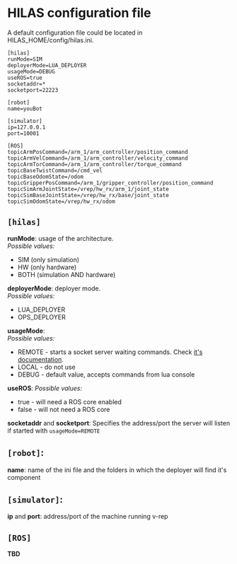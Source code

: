 HILAS configuration file
===

A default configuration file could be located in HILAS_HOME/config/hilas.ini.


	[hilas]
	runMode=SIM
	deployerMode=LUA_DEPLOYER
	usageMode=DEBUG
	useROS=true
	socketaddr=*
	socketport=22223

	[robot]
	name=youBot

	[simulator]
	ip=127.0.0.1
	port=10001

	[ROS]
	topicArmPosCommand=/arm_1/arm_controller/position_command
	topicArmVelCommand=/arm_1/arm_controller/velocity_command
	topicArmTorCommand=/arm_1/arm_controller/torque_command
	topicBaseTwistCommand=/cmd_vel
	topicBaseOdomState=/odom
	topicGripperPosCommand=/arm_1/gripper_controller/position_command
	topicSimArmJointState=/vrep/hw_rx/arm_1/joint_state
	topicSimBaseJointState=/vrep/hw_rx/base/joint_state
	topicSimOdomState=/vrep/hw_rx/odom

`[hilas]`
---

**runMode**: usage of the architecture.  
*Possible values:*
* SIM (only simulation)
* HW (only hardware)
* BOTH (simulation AND hardware)

**deployerMode**: deployer mode.  
*Possible values:*
* LUA_DEPLOYER
* OPS_DEPLOYER

**usageMode**:   
*Possible values:* 
* REMOTE - starts a socket server waiting commands. Check [it's documentation](remote-socket.html).
* LOCAL - do not use
* DEBUG - default value, accepts commands from lua console

**useROS**:
*Possible values:*
* true - will need a ROS core enabled 
* false - will not need a ROS core

**socketaddr** and **socketport**:
Specifies the address/port the server will listen if started with `usageMode=REMOTE`


`[robot]`:
---
**name**: name of the ini file and the folders in which the deployer will find it's component

`[simulator]`:
---
**ip** and **port**: address/port of the machine running v-rep

`[ROS]`
---
**TBD**